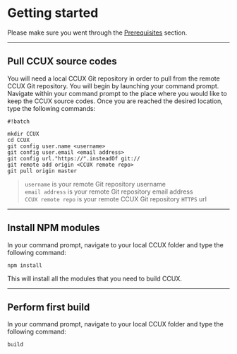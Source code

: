 # Getting started #
Please make sure you went through the [Prerequisites](prerequisites.md) section.

***
## Pull CCUX source codes ##
You will need a local CCUX Git repository in order to pull from the remote CCUX Git repository. You will begin by launching your command prompt. Navigate within your command prompt to the place where you would like to keep the CCUX source codes. Once you are reached the desired location, type the following commands:

```
#!batch

mkdir CCUX
cd CCUX
git config user.name <username>
git config user.email <email address>
git config url."https://".insteadOf git://
git remote add origin <CCUX remote repo>
git pull origin master
```

> `username` is your remote Git repository username  
> `email address` is your remote Git repository email address  
> `CCUX remote repo` is your remote CCUX Git repository `HTTPS` url

***
## Install NPM modules ##
In your command prompt, navigate to your local CCUX folder and type the following command:

```
npm install
```

This will install all the modules that you need to build CCUX.

***
## Perform first build ##
In your command prompt, navigate to your local CCUX folder and type the following command:

```
build
```
